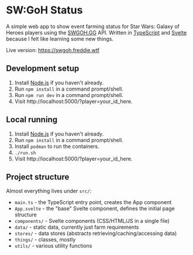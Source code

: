 # SW:GoH Status

A simple web app to show event farming status for Star Wars: Galaxy of Heroes players using the [SWGOH.GG](https://swgoh.gg) API. Written in [TypeScript](https://www.typescriptlang.org/) and [Svelte](https://svelte.dev)
because I felt like learning some new things.

Live version: https://swgoh.freddie.wtf

## Development setup

1. Install [Node.js](https://nodejs.org/en/) if you haven't already.
2. Run `npm install` in a command prompt/shell.
3. Run `npm run dev` in a command prompt/shell.
4. Visit http://localhost:5000/?player=your_id_here.

## Local running

1. Install [Node.js](https://nodejs.org/en/) if you haven't already.
2. Run `npm install` in a command prompt/shell.
3. Install `podman` to run the containers.
4. `./run.sh`
5. Visit http://localhost:5000/?player=your_id_here.

## Project structure

Almost everything lives under `src/`:

- `main.ts` - the TypeScript entry point, creates the App component
- `App.svelte` - the "base" Svelte component, defines the initial page structure
- `components/` - Svelte components (CSS/HTML/JS in a single file)
- `data/` - static data, currently just farm requirements
- `stores/` - data stores (abstracts retrieving/caching/accessing data)
- `things/` - classes, mostly
- `utils/` - various utility functions
